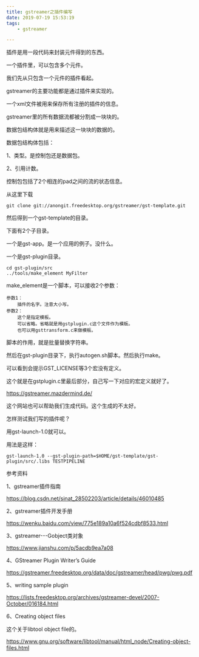 ```yaml
---
title: gstreamer之插件编写
date: 2019-07-19 15:53:19
tags:
	- gstreamer

---
```




插件是用一段代码来封装元件得到的东西。

一个插件里，可以包含多个元件。

我们先从只包含一个元件的插件看起。

gstreamer的主要功能都是通过插件来实现的。

一个xml文件被用来保存所有注册的插件的信息。



gstreamer里的所有数据流都被分割成一块块的。

数据包结构体就是用来描述这一块块的数据的。

数据包结构体包括：

1、类型。是控制包还是数据包。

2、引用计数。

控制包包括了2个相连的pad之间的流的状态信息。



从这里下载

```
git clone git://anongit.freedesktop.org/gstreamer/gst-template.git
```

然后得到一个gst-template的目录。

下面有2个子目录。

一个是gst-app。是一个应用的例子。没什么。

一个是gst-plugin目录。

```
cd gst-plugin/src
../tools/make_element MyFilter 
```

make_element是一个脚本，可以接收2个参数：

```
参数1：
	插件的名字。注意大小写。
参数2：
	这个是指定模板。
	可以省略。省略就是用gstplugin.c这个文件作为模板。
	也可以用gsttransform.c来做模板。
```

脚本的作用，就是批量替换字符串。

然后在gst-plugin目录下，执行autogen.sh脚本。然后执行make。

可以看到会提示GST_LICENSE等3个宏没有定义。

这个就是在gstplugin.c里最后部分，自己写一下对应的宏定义就好了。



https://gstreamer.mazdermind.de/

这个网站也可以帮助我们生成代码。这个生成的不太好。



怎样测试我们写的插件呢？

用gst-launch-1.0就可以。

用法是这样：

```
gst-launch-1.0 --gst-plugin-path=$HOME/gst-template/gst-plugin/src/.libs TESTPIPELINE
```



参考资料

1、gstreamer插件指南

https://blog.csdn.net/sinat_28502203/article/details/46010485

2、gstreamer插件开发手册

https://wenku.baidu.com/view/775e189a10a6f524cdbf8533.html

3、gstreamer---Gobject类对象

https://www.jianshu.com/p/5acdb9ea7a08

4、GStreamer Plugin Writer’s Guide

https://gstreamer.freedesktop.org/data/doc/gstreamer/head/pwg/pwg.pdf

5、writing sample plugin

https://lists.freedesktop.org/archives/gstreamer-devel/2007-October/016184.html

6、Creating object files  

这个关于libtool object file的。

https://www.gnu.org/software/libtool/manual/html_node/Creating-object-files.html